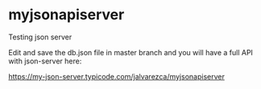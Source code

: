 # myjsonapiserver
Testing json server

Edit and save the db.json file in master branch and you will have a full API with json-server here: 

https://my-json-server.typicode.com/jalvarezca/myjsonapiserver
